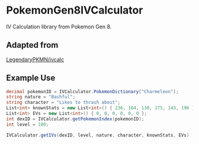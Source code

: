 # PokemonGen8IVCalculator
 IV Calculation library from Pokemon Gen 8.

## Adapted from
[LegendaryPKMN/ivcalc](https://github.com/LegendaryPKMN/ivcalc)

## Example Use

```cs
decimal pokemonID = IVCalculator.PokemonDictionary["Charmeleon"];
string nature = "Bashful";
string character = "Likes to thrash about";
List<int> knownStats = new List<int>() { 236, 164, 130, 175, 143, 196 };
List<int> EVs = new List<int>() { 0, 0, 0, 0, 0, 0 };
int dexID = IVCalculator.getPokemonIndex(pokemonID);
int level = 100;

IVCalculator.getIVs(dexID, level, nature, character, knownStats, EVs)
```